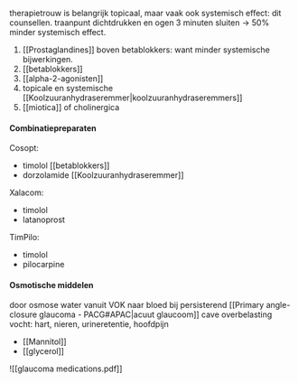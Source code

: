 therapietrouw is belangrijk
topicaal, maar vaak ook systemisch effect: dit counsellen.
traanpunt dichtdrukken en ogen 3 minuten sluiten -> 50% minder systemisch effect.

1. [[Prostaglandines]] boven betablokkers: want minder systemische bijwerkingen.
2. [[betablokkers]] 
3. [[alpha-2-agonisten]] 
4. topicale en systemische [[Koolzuuranhydraseremmer|koolzuuranhydraseremmers]] 
5. [[miotica]] of cholinergica

#### Combinatiepreparaten

Cosopt: 
- timolol [[betablokkers]]
- dorzolamide [[Koolzuuranhydraseremmer]] 

Xalacom:
- timolol
- latanoprost

TimPilo:
- timolol
- pilocarpine

#### Osmotische middelen
door osmose water vanuit VOK naar bloed
bij persisterend [[Primary angle-closure glaucoma - PACG#APAC|acuut glaucoom]] 
cave overbelasting vocht: hart, nieren, urineretentie, hoofdpijn
- [[Mannitol]] 
- [[glycerol]]

![[glaucoma medications.pdf]]